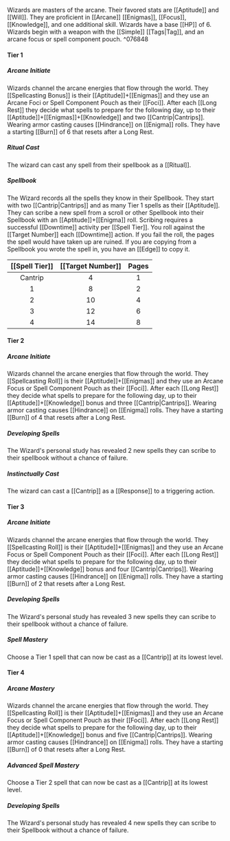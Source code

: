 Wizards are masters of the arcane. Their favored stats are [[Aptitude]] and [[Will]]. They are proficient in [[Arcane]] [[Enigmas]], [[Focus]], [[Knowledge]], and one additional skill. Wizards have a base [[HP]] of 6. Wizards begin with a weapon with the [[Simple]] [[Tags|Tag]], and an arcane focus or spell component pouch. ^076848

#### Tier 1

##### Arcane Initiate
Wizards channel the arcane energies that flow through the world. They [[Spellcasting Bonus]] is their [[Aptitude]]+[[Enigmas]] and they use an Arcane Foci or Spell Component Pouch as their [[Foci]]. After each [[Long Rest]] they decide what spells to prepare for the following day, up to their [[Aptitude]]+[[Enigmas]]+[[Knowledge]] and two [[Cantrip|Cantrips]]. Wearing armor casting causes [[Hindrance]] on [[Enigma]] rolls. They have a starting [[Burn]] of 6 that resets after a Long Rest.

##### Ritual Cast
The wizard can cast any spell from their spellbook as a [[Ritual]].

##### Spellbook
The Wizard records all the spells they know in their Spellbook.  They start with two [[Cantrip|Cantrips]] and as many Tier 1 spells as their [[Aptitude]]. They can scribe a new spell from a scroll or other Spellbook into their Spellbook with an [[Aptitude]]+[[Enigma]] roll. Scribing requires a successful [[Downtime]] activity per [[Spell Tier]]. You roll against the [[Target Number]] each [[Downtime]] action. If you fail the roll, the pages the spell would have taken up are ruined. If you are copying from a Spellbook you wrote the spell in, you have an [[Edge]] to copy it.

| [[Spell Tier]] | [[Target Number]] | Pages |
| :------------: | :---------------: | :---: |
|    Cantrip     |         4         |   1   |
|       1        |         8         |   2   |
|       2        |        10         |   4   |
|       3        |        12         |   6   |
|       4        |        14         |   8   |

#### Tier 2

##### Arcane Initiate
Wizards channel the arcane energies that flow through the world. They [[Spellcasting Roll]] is their [[Aptitude]]+[[Enigmas]] and they use an Arcane Focus or Spell Component Pouch as their [[Foci]]. After each [[Long Rest]] they decide what spells to prepare for the following day, up to their [[Aptitude]]+[[Knowledge]] bonus and three [[Cantrip|Cantrips]]. Wearing armor casting causes [[Hindrance]] on [[Enigma]] rolls. They have a starting [[Burn]] of 4 that resets after a Long Rest.

##### Developing Spells
The Wizard's personal study has revealed 2 new spells they can scribe to their spellbook without a chance of failure. 

##### Instinctually Cast
The wizard can cast a [[Cantrip]] as a [[Response]] to a triggering action.

#### Tier 3

##### Arcane Initiate
Wizards channel the arcane energies that flow through the world. They [[Spellcasting Roll]] is their [[Aptitude]]+[[Enigmas]] and they use an Arcane Focus or Spell Component Pouch as their [[Foci]]. After each [[Long Rest]] they decide what spells to prepare for the following day, up to their [[Aptitude]]+[[Knowledge]] bonus and four [[Cantrip|Cantrips]]. Wearing armor casting causes [[Hindrance]] on [[Enigma]] rolls. They have a starting [[Burn]] of 2 that resets after a Long Rest.

##### Developing Spells
The Wizard's personal study has revealed 3 new spells they can scribe to their spellbook without a chance of failure.

##### Spell Mastery
Choose a Tier 1 spell that can now be cast as a [[Cantrip]] at its lowest level. 

#### Tier 4

##### Arcane Mastery
Wizards channel the arcane energies that flow through the world. They [[Spellcasting Roll]] is their [[Aptitude]]+[[Enigmas]] and they use an Arcane Focus or Spell Component Pouch as their [[Foci]]. After each [[Long Rest]] they decide what spells to prepare for the following day, up to their [[Aptitude]]+[[Knowledge]] bonus and five [[Cantrip|Cantrips]]. Wearing armor casting causes [[Hindrance]] on [[Enigma]] rolls. They have a starting [[Burn]] of 0 that resets after a Long Rest.

##### Advanced Spell Mastery
Choose a Tier 2 spell that can now be cast as a [[Cantrip]] at its lowest level.

##### Developing Spells
The Wizard's personal study has revealed 4 new spells they can scribe to their Spellbook without a chance of failure.
